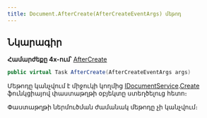 ```yaml
---
title: Document.AfterCreate(AfterCreateEventArgs) մեթոդ
---
```


## Նկարագիր

**Համարժեքը 4x-ում՝** [AfterCreate](https://armsoft.github.io/as4x-docs/HTM/ProgrGuide/ScriptProcs/AfterCreate.html)

```c#
public virtual Task AfterCreate(AfterCreateEventArgs args)
```

Մեթոդը կանչվում է միջուկի կողմից [IDocumentService](../../services/IDocumentService.md).[Create](../../services/IDocumentService/Create.md) ֆունկցիայով փաստաթղթի օբյեկտը ստեղծելուց հետո։

Փաստաթղթի ներմուծման ժամանակ մեթոդը չի կանչվում։

